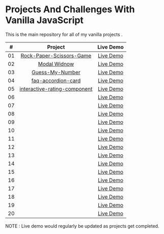 # Projects And Challenges With Vanilla JavaScript

This is the main repository for all of my vanilla projects .

 |  #  |            Project             | Live Demo |
| :-: | :----------------------------: | :-------: |
| 01  |       [Rock-Paper-Scissors-Game]( https://github.com/Theglxry/r.p.s-game.git )    | [Live Demo](https://rock-paper-scissors-djs.netlify.app/)  |
| 02  |     [Modal Widnow](github-link )    | [Live Demo](live-demo)  |
| 03  |    [Guess-My-Number](github-link )     | [Live Demo](live-demo)  |
| 04  |  [faq-accordion-card]( )  | [Live Demo]( )  |
| 05  | [interactive-rating-component]( )  | [Live Demo]( )  |
| 06  |    [ ]( )    | [Live Demo]( )  |
| 07  |        [ ]( )       | [Live Demo]( )  |
| 08  |       [ ]( )      | [Live Demo]( )  |
| 09  |      [ ]( )       | [Live Demo]( )  |
| 10  |        [ ]( )       | [Live Demo]( )  |
| 11  |     [ ]( )     | [Live Demo]( )  |
| 12  |        [ ]( )     | [Live Demo]( )  |
| 13  |     [ ]( )    | [Live Demo]( )  |
| 14  |        [ ]( )     | [Live Demo]( )  |
| 15  |      [ ]( )     | [Live Demo]( )  |
| 16  |        [ ]( )       | [Live Demo]( )  |
| 17  |       [ ]( )       | [Live Demo]( )  |
| 18  |     [ ]( )   | [Live Demo]( )  |
| 19  |       [ ]( )       | [Live Demo]( )  |
| 20  | [ ]( ) | [Live Demo]( )  |


NOTE :  Live demo would regularly be updated as projects get completed. 
